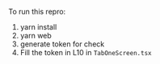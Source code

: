 To run this repro:

1. yarn install
2. yarn web
3. generate token for check
4. Fill the token in L10 in `TabOneScreen.tsx`
